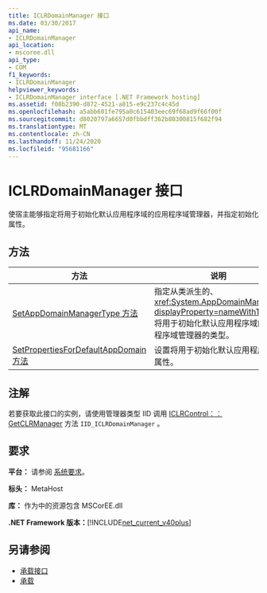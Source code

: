 ```yaml
---
title: ICLRDomainManager 接口
ms.date: 03/30/2017
api_name:
- ICLRDomainManager
api_location:
- mscoree.dll
api_type:
- COM
f1_keywords:
- ICLRDomainManager
helpviewer_keywords:
- ICLRDomainManager interface [.NET Framework hosting]
ms.assetid: f08b2390-d872-4521-a815-e9c237c4c45d
ms.openlocfilehash: a5abb601fe795a0c615403eec69f68ad9f66f00f
ms.sourcegitcommit: d8020797a6657d0fbbdff362b80300815f682f94
ms.translationtype: MT
ms.contentlocale: zh-CN
ms.lasthandoff: 11/24/2020
ms.locfileid: "95681166"
---
```

# <a name="iclrdomainmanager-interface"></a>ICLRDomainManager 接口

使宿主能够指定将用于初始化默认应用程序域的应用程序域管理器，并指定初始化属性。  
  
## <a name="methods"></a>方法  
  
|方法|说明|  
|------------|-----------------|  
|[SetAppDomainManagerType 方法](iclrdomainmanager-setappdomainmanagertype-method.md)|指定从类派生的、 <xref:System.AppDomainManager?displayProperty=nameWithType> 将用于初始化默认应用程序域的应用程序域管理器的类型。|  
|[SetPropertiesForDefaultAppDomain 方法](iclrdomainmanager-setpropertiesfordefaultappdomain-method.md)|设置将用于初始化默认应用程序域的属性。|  
  
## <a name="remarks"></a>注解  

 若要获取此接口的实例，请使用管理器类型 IID 调用 [ICLRControl：： GetCLRManager](iclrcontrol-getclrmanager-method.md) 方法 `IID_ICLRDomainManager` 。  
  
## <a name="requirements"></a>要求  

 **平台：** 请参阅 [系统要求](../../get-started/system-requirements.md)。  
  
 **标头：** MetaHost  
  
 **库：** 作为中的资源包含 MSCorEE.dll  
  
 **.NET Framework 版本：**[!INCLUDE[net_current_v40plus](../../../../includes/net-current-v40plus-md.md)]  
  
## <a name="see-also"></a>另请参阅

- [承载接口](hosting-interfaces.md)
- [承载](index.md)

